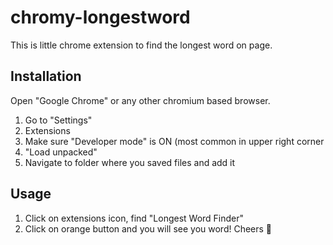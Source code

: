 # chromy-longestword
This is little chrome extension to find the longest word on page. 

## Installation

Open "Google Chrome" or any other chromium based browser.

1. Go to "Settings"
2. Extensions
3. Make sure "Developer mode" is ON (most common in upper right corner
4. "Load unpacked"
5. Navigate to folder where you saved files and add it

## Usage
1. Click on extensions icon, find "Longest Word Finder" 
2. Click on orange button and you will see you word! Cheers 🥂
